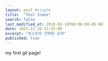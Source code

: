 ```yaml
---
layout: post #single
title:  "Test Index"
search: false
last_modified_at: 2018-02-19T08:06:00-05:00
date: 2023-12-20 12:55:00
excerpt: "포스트의 간략한 요약"
published: true
---
```


my first git page!
